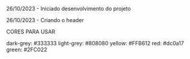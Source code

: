 26/10/2023 - Iniciado desenvolvimento do projeto

26/10/2023 - Criando o header


CORES PARA USAR

dark-grey: #333333
light-grey: #808080
yellow: #FFB612
red: #dc0a17
green: #2FC022